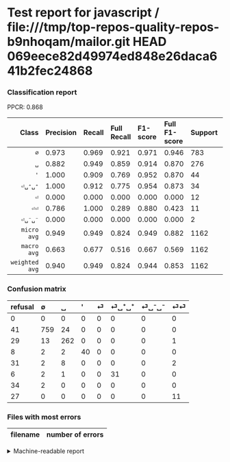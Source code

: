 # Test report for javascript / file:///tmp/top-repos-quality-repos-b9nhoqam/mailor.git HEAD 069eece82d49974ed848e26daca641b2fec24868

### Classification report

PPCR: 0.868

| Class | Precision | Recall | Full Recall | F1-score | Full F1-score | Support | Full Support | PPCR |
|------:|:----------|:-------|:------------|:---------|:---------|:--------|:-------------|:-----|
| `∅` | 0.973| 0.969| 0.921| 0.971| 0.946| 783| 824| 0.950 |
| `␣` | 0.882| 0.949| 0.859| 0.914| 0.870| 276| 305| 0.905 |
| `'` | 1.000| 0.909| 0.769| 0.952| 0.870| 44| 52| 0.846 |
| `⏎␣⁺␣⁺` | 1.000| 0.912| 0.775| 0.954| 0.873| 34| 40| 0.850 |
| `⏎` | 0.000| 0.000| 0.000| 0.000| 0.000| 12| 43| 0.279 |
| `⏎⏎` | 0.786| 1.000| 0.289| 0.880| 0.423| 11| 38| 0.289 |
| `⏎␣⁻␣⁻` | 0.000| 0.000| 0.000| 0.000| 0.000| 2| 36| 0.056 |
| `micro avg` | 0.949| 0.949| 0.824| 0.949| 0.882| 1162| 1338| 0.868 |
| `macro avg` | 0.663| 0.677| 0.516| 0.667| 0.569| 1162| 1338| 0.868 |
| `weighted avg` | 0.940| 0.949| 0.824| 0.944| 0.853| 1162| 1338| 0.868 |

### Confusion matrix

|refusal|  ∅| ␣| '| ⏎| ⏎␣⁺␣⁺| ⏎␣⁻␣⁻| ⏎⏎| 
|:---|:---|:---|:---|:---|:---|:---|:---|
|0 |0 |0 |0 |0 |0 |0 |0 |
|41 |759 |24 |0 |0 |0 |0 |0 |
|29 |13 |262 |0 |0 |0 |0 |1 |
|8 |2 |2 |40 |0 |0 |0 |0 |
|31 |2 |8 |0 |0 |0 |0 |2 |
|6 |2 |1 |0 |0 |31 |0 |0 |
|34 |2 |0 |0 |0 |0 |0 |0 |
|27 |0 |0 |0 |0 |0 |0 |11 |

### Files with most errors

| filename | number of errors|
|:----:|:-----|

<details>
    <summary>Machine-readable report</summary>
```json
{
  "cl_report": {"\u0027": {"f1-score": 0.9523809523809523, "precision": 1.0, "recall": 0.9090909090909091, "support": 44}, "macro avg": {"f1-score": 0.667417355010428, "precision": 0.6629922987065845, "recall": 0.6770685194708478, "support": 1162}, "micro avg": {"f1-score": 0.9492254733218589, "precision": 0.9492254733218589, "recall": 0.9492254733218589, "support": 1162}, "weighted avg": {"f1-score": 0.9439503018195107, "precision": 0.9397907361332491, "recall": 0.9492254733218589, "support": 1162}, "\u2205": {"f1-score": 0.9712092130518234, "precision": 0.9730769230769231, "recall": 0.9693486590038314, "support": 783}, "\u23ce": {"f1-score": 0.0, "precision": 0.0, "recall": 0.0, "support": 12}, "\u23ce\u23ce": {"f1-score": 0.88, "precision": 0.7857142857142857, "recall": 1.0, "support": 11}, "\u23ce\u2423\u207a\u2423\u207a": {"f1-score": 0.9538461538461539, "precision": 1.0, "recall": 0.9117647058823529, "support": 34}, "\u23ce\u2423\u207b\u2423\u207b": {"f1-score": 0.0, "precision": 0.0, "recall": 0.0, "support": 2}, "\u2423": {"f1-score": 0.9144851657940662, "precision": 0.8821548821548821, "recall": 0.9492753623188406, "support": 276}},
  "cl_report_full": {"\u0027": {"f1-score": 0.8695652173913044, "precision": 1.0, "recall": 0.7692307692307693, "support": 52}, "macro avg": {"f1-score": 0.5689567872394147, "precision": 0.6629922987065845, "recall": 0.5162624788197554, "support": 1338}, "micro avg": {"f1-score": 0.8824, "precision": 0.9492254733218589, "recall": 0.8243647234678625, "support": 1338}, "weighted avg": {"f1-score": 0.85315849648626, "precision": 0.8914273292449675, "recall": 0.8243647234678625, "support": 1338}, "\u2205": {"f1-score": 0.9463840399002493, "precision": 0.9730769230769231, "recall": 0.9211165048543689, "support": 824}, "\u23ce": {"f1-score": 0.0, "precision": 0.0, "recall": 0.0, "support": 43}, "\u23ce\u23ce": {"f1-score": 0.423076923076923, "precision": 0.7857142857142857, "recall": 0.2894736842105263, "support": 38}, "\u23ce\u2423\u207a\u2423\u207a": {"f1-score": 0.8732394366197184, "precision": 1.0, "recall": 0.775, "support": 40}, "\u23ce\u2423\u207b\u2423\u207b": {"f1-score": 0.0, "precision": 0.0, "recall": 0.0, "support": 36}, "\u2423": {"f1-score": 0.8704318936877077, "precision": 0.8821548821548821, "recall": 0.8590163934426229, "support": 305}},
  "ppcr": 0.8684603886397608
}
```
</details>
